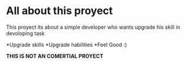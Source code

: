 # All about this proyect
This proyect its about a simple developer who wants upgrade his skill in devoloping task

*Upgrade skills
*Upgrade habilities
*Feel Good :)

**THIS IS NOT AN COMERTIAL PROYECT**